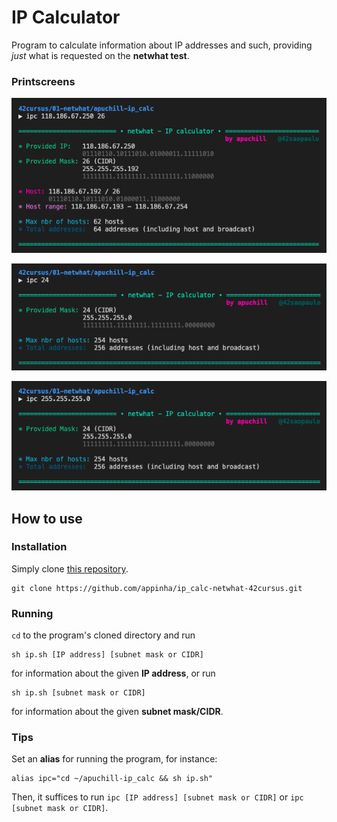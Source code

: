 # IP Calculator

Program to calculate information about IP addresses and such, providing _just_ what is requested on the **netwhat test**.

### Printscreens

![Program printscreen - IP address information](./print1.png)

![Program printscreen - CIDR information](./print2.png)

![Program printscreen - subnet mask information](./print3.png)

## How to use

### Installation

Simply clone [this repository](https://github.com/appinha/ip_calc-netwhat-42cursus).

```
git clone https://github.com/appinha/ip_calc-netwhat-42cursus.git
```

### Running

`cd` to the program's cloned directory and run

```
sh ip.sh [IP address] [subnet mask or CIDR]
```

for information about the given **IP address**, or run

```
sh ip.sh [subnet mask or CIDR]
```

for information about the given **subnet mask/CIDR**.

### Tips

Set an **alias** for running the program, for instance:

```
alias ipc="cd ~/apuchill-ip_calc && sh ip.sh"
```

Then, it suffices to run `ipc [IP address] [subnet mask or CIDR]` or `ipc [subnet mask or CIDR]`.

